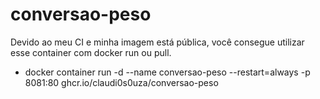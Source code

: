 # conversao-peso

Devido ao meu CI e minha imagem está pública, você consegue utilizar esse container com docker run ou pull.


- docker container run -d --name conversao-peso --restart=always -p 8081:80 ghcr.io/claudi0s0uza/conversao-peso


